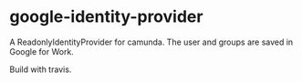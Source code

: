 # google-identity-provider
A ReadonlyIdentityProvider for camunda. The user and groups are saved in Google for Work.

Build with travis.
